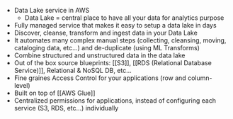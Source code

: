 - Data Lake service in AWS
	- Data Lake = central place to have all your data for analytics purpose
- Fully managed service that makes it easy to setup a data lake in days
- Discover, cleanse, transform and ingest data in your Data Lake
- It automates many complex manual steps (collecting, cleansing, moving, cataloging data, etc...) and de-duplicate (using ML Transforms)
- Combine structured and unstructured data in the data lake
- Out of the box source blueprints: [[S3]], [[RDS (Relational Database Service)]], Relational & NoSQL DB, etc...
- Fine graines Access Control for your applications (row and column-level)
- Built on top of [[AWS Glue]]
- Centralized permissions for applications, instead of configuring each service (S3, RDS, etc...) individually
